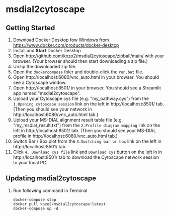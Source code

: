 # msdial2cytoscape

## Getting Started
1. Download Docker Desktop fow Windows from https://www.docker.com/products/docker-desktop
2. Install and **Start** Docker Desktop
3. Open http://github.com/kozo2/msdial2cytoscape/zipball/main/ with your browser. (Your browser should then start downloading a zip file.)
4. Unzip the downloaded zip file.
5. Open the `dockercompose` foler and double-click the `run.bat` file.
6. Open http://localhost:6080/vnc_auto.html in your browser. You should see a Cytoscape window.
7. Open http://localhost:8501/ in your browser. You should see a Streamlit app named "msdial2cytoscape".
8. Upload your Cytoscape cys file (e.g. "my_pathway.cys") from the `1.Opening cytoscape session` link on the left in http://localhost:8501/ tab. (Then you should see your network in http://localhost:6080/vnc_auto.html tab.)
9. Upload your MS-DIAL alignment result table file (e.g. "my_msdial_result.txt") from the `2.Profile diagram mapping` link on the left in http://localhost:8501/ tab. (Then you should see your MS-DIAL profile in http://localhost:6080/vnc_auto.html tab.)
10. Switch Bar / Box plot from the `3.Switching bar or box` link on the left in http://localhost:8501/ tab.
11. Click `4. Download cys file` link and `Download cys` button on the left in in http://localhost:8501/ tab to download the Cytoscape network session to your local PC.

## Updating msdial2cytoscape

1. Run following command in Terminal
    ```
    docker-compose stop
    docker pull kozo2/msdial2cytoscape:latest
    docker-compose up -d
    ```

